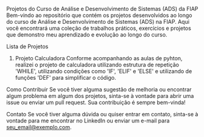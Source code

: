 Projetos do Curso de Análise e Desenvolvimento de Sistemas (ADS) da FIAP
Bem-vindo ao repositório que contém os projetos desenvolvidos ao longo do curso de Análise e Desenvolvimento de Sistemas (ADS) na FIAP. Aqui você encontrará uma coleção de trabalhos práticos, exercícios e projetos que demonstro meu aprendizado e evolução ao longo do curso.

Lista de Projetos
1. Projeto Calculadora
Conforme acompanhando as aulas de pyhton, realizei o projeto de calculadora utilizando estrutura de repetição 'WHILE', utilizando condições como 'IF', 'ELIF' e 'ELSE' e utilizando de funções 'DEF' para simplificar o código.


Como Contribuir
Se você tiver alguma sugestão de melhoria ou encontrar algum problema em algum dos projetos, sinta-se à vontade para abrir uma issue ou enviar um pull request. Sua contribuição é sempre bem-vinda!

Contato
Se você tiver alguma dúvida ou quiser entrar em contato, sinta-se à vontade para me encontrar no LinkedIn ou enviar um e-mail para seu_email@exemplo.com.
